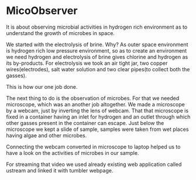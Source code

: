 MicoObserver
============

It is about observing microbial activities in hydrogen rich environment as to understand the growth of microbes in space.

We started with the electrolysis of brine. Why? As outer space environment is hydrogen rich low pressure environment, so as to create an environment we need hydrogen and electrolysis of brine gives chlorine and hydrogen as its by-products. For electrolysis we took an air tight jar, two copper wires(electrodes), salt water solution and two clear pipes(to collect both the gasses).

This is how our one job done.

 

The next thing to do is the observation of microbes. For that we needed microscope, which was an another job altogether. We made a microscope by a webcam, just by inverting the lens of webcam. That that microscope is fixed in a container having an inlet for hydrogen and an outlet through which other gasses present in the container can escape. Just below the microscope we kept a slide of sample, samples were taken from wet places having algae and other microbes.

 

Connecting the webcam converted in microscope to laptop helped us to have a look on the activities of microbes in our sample.

For streaming that video we used already existing web application called ustream and linked it with tumbler webpage.
